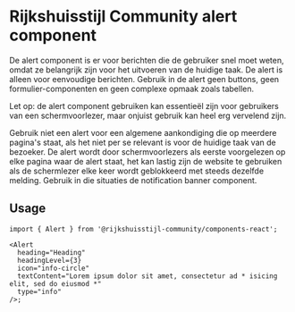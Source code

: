 <!-- @license CC0-1.0 -->

# Rijkshuisstijl Community alert component

De alert component is er voor berichten die de gebruiker snel moet weten, omdat ze belangrijk zijn voor het uitvoeren van de huidige taak. De alert is alleen voor eenvoudige berichten. Gebruik in de alert geen buttons, geen formulier-componenten en geen complexe opmaak zoals tabellen.

Let op: de alert component gebruiken kan essentieël zijn voor gebruikers van een schermvoorlezer, maar onjuist gebruik kan heel erg vervelend zijn.

Gebruik niet een alert voor een algemene aankondiging die op meerdere pagina's staat, als het niet per se relevant is voor de huidige taak van de bezoeker. De alert wordt door schermvoorlezers als eerste voorgelezen op elke pagina waar de alert staat, het kan lastig zijn de website te gebruiken als de schermlezer elke keer wordt geblokkeerd met steeds dezelfde melding. Gebruik in die situaties de notification banner component.

## Usage

```tsx
import { Alert } from '@rijkshuisstijl-community/components-react';

<Alert
  heading="Heading"
  headingLevel={3}
  icon="info-circle"
  textContent="Lorem ipsum dolor sit amet, consectetur ad * isicing elit, sed do eiusmod *"
  type="info"
/>;
```
